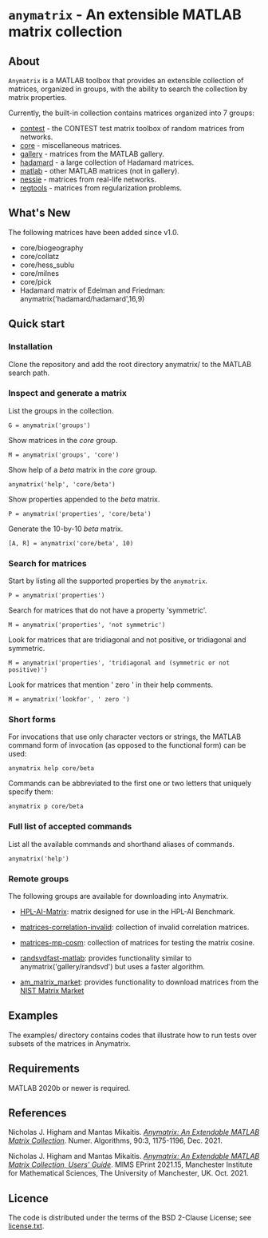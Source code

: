 # `anymatrix` - An extensible MATLAB matrix collection 

## About

`Anymatrix` is a MATLAB toolbox that provides an extensible collection of
matrices, organized in groups, with the ability to search the collection by
matrix properties.

Currently, the built-in collection contains matrices organized into 7 groups:

* [contest](contest/private/Contents.m) - the CONTEST test matrix toolbox of random matrices from networks.
* [core](core/private/Contents.m) - miscellaneous matrices.
* [gallery](gallery/private/Contents.m) - matrices from the MATLAB gallery.
* [hadamard](hadamard/private/Contents.m) - a large collection of Hadamard matrices.
* [matlab](matlab/private/Contents.m) - other MATLAB matrices (not in gallery).
* [nessie](nessie/private/Contents.m) - matrices from real-life networks.
* [regtools](regtools/private/Contents.m) - matrices from regularization problems.

## What's New

The following matrices have been added since v1.0.

- core/biogeography
- core/collatz
- core/hess_sublu
- core/milnes
- core/pick
- Hadamard matrix of Edelman and Friedman: anymatrix('hadamard/hadamard',16,9)

## Quick start

### Installation

Clone the repository and add the root directory anymatrix/ to the MATLAB
search path.

### Inspect and generate a matrix

List the groups in the collection.
```
G = anymatrix('groups')
```

Show matrices in the *core* group.
```
M = anymatrix('groups', 'core')
```

Show help of a *beta* matrix in the *core* group.
```
anymatrix('help', 'core/beta')
```

Show properties appended to the *beta* matrix.
```
P = anymatrix('properties', 'core/beta')
```

Generate the 10-by-10 *beta* matrix.
```
[A, R] = anymatrix('core/beta', 10)
```

### Search for matrices

Start by listing all the supported properties by the `anymatrix`.
```
P = anymatrix('properties')
```

Search for matrices that do not have a property 'symmetric'.
```
M = anymatrix('properties', 'not symmetric')
```

Look for matrices that are tridiagonal and not positive, or tridiagonal and symmetric.
```
M = anymatrix('properties', 'tridiagonal and (symmetric or not positive)')
```

Look for matrices that mention ' zero ' in their help comments.
```
M = anymatrix('lookfor', ' zero ')
```

### Short forms

For invocations that use only character vectors or strings, the MATLAB command form of
invocation (as opposed to the functional form) can be used:
```
anymatrix help core/beta
```

Commands can be abbreviated to the first one or two letters that uniquely
specify them:

```
anymatrix p core/beta
```

### Full list of accepted commands

List all the available commands and shorthand aliases of commands.
```
anymatrix('help')
```

### Remote groups

The following groups are available for downloading into Anymatrix.

- [HPL-AI-Matrix](https://github.com/higham/hpl-ai-matrix): matrix
  designed for use in the HPL-AI Benchmark.

- [matrices-correlation-invalid](https://github.com/higham/matrices-correlation-invalid):
  collection of invalid correlation matrices.
 
- [matrices-mp-cosm](https://github.com/Xiaobo-Liu/matrices-mp-cosm):
  collection of matrices for testing the matrix cosine.
  
- [randsvdfast-matlab](https://github.com/mfasi/randsvdfast-matlab):
  provides functionality similar to anymatrix('gallery/randsvd') but uses a
  faster algorithm.
  
- [am_matrix_market](https://github.com/imciner2/am_matrix_market):
  provides functionality to download matrices from the
  [NIST Matrix Market](https://math.nist.gov/MatrixMarket/)

## Examples

The examples/ directory contains codes that illustrate 
how to run tests over subsets of the matrices in Anymatrix.

## Requirements

MATLAB 2020b or newer is required.

## References

Nicholas J. Higham and Mantas Mikaitis. [*Anymatrix: An Extendable MATLAB
Matrix Collection*](https://doi.org/10.1007/s11075-021-01226-2). Numer.
Algorithms, 90:3, 1175-1196, Dec. 2021.

Nicholas J. Higham and Mantas Mikaitis. [*Anymatrix: An Extendable MATLAB
Matrix Collection, Users'
Guide*](http://eprints.maths.manchester.ac.uk/2834/). MIMS EPrint 2021.15,
Manchester Institute for Mathematical Sciences, The University of
Manchester, UK. Oct. 2021.

## Licence

The code is distributed under the terms of the BSD 2-Clause License;
see [license.txt](license.txt).
